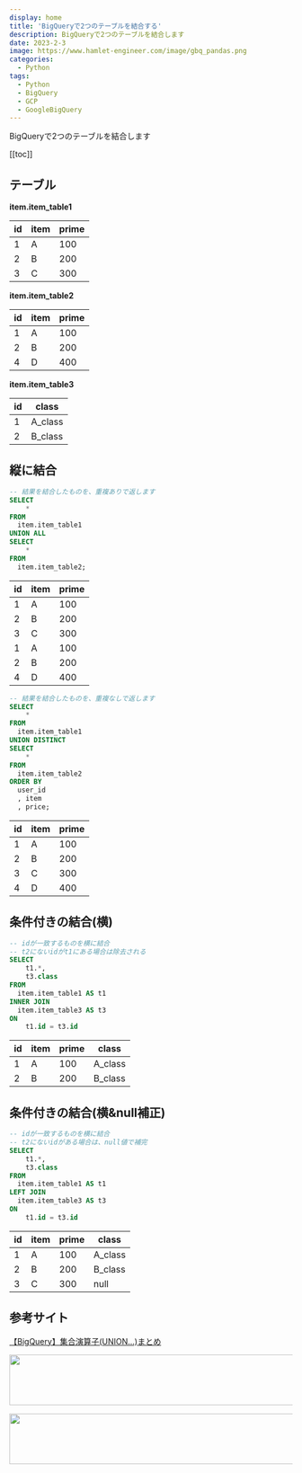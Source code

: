 ```yaml
---
display: home
title: 'BigQueryで2つのテーブルを結合する'
description: BigQueryで2つのテーブルを結合します
date: 2023-2-3
image: https://www.hamlet-engineer.com/image/gbq_pandas.png
categories: 
  - Python
tags:
  - Python
  - BigQuery
  - GCP
  - GoogleBigQuery
---
```

BigQueryで2つのテーブルを結合します
<!-- https://www.hamlet-engineer.com -->
<!-- ![](/image/ChordDiagram.png) -->

<!-- more -->

<ClientOnly>
  <CallInArticleAdsense />
</ClientOnly>

[[toc]]

## テーブル
**item.item_table1**

| id | item | prime |
| - | - | - |
| 1 | A | 100 |
| 2 | B | 200 |
| 3 | C | 300 |


**item.item_table2**

| id | item | prime |
| - | - | - |
| 1 | A | 100 |
| 2 | B | 200 |
| 4 | D | 400 |


**item.item_table3**

| id | class |
| - | - |
| 1 | A_class |
| 2 | B_class |


## 縦に結合
```SQL
-- 結果を結合したものを、重複ありで返します
SELECT
    * 
FROM
  item.item_table1 
UNION ALL 
SELECT
    * 
FROM
  item.item_table2;
```

| id | item | prime |
| - | - | - |
| 1 | A | 100 |
| 2 | B | 200 |
| 3 | C | 300 |
| 1 | A | 100 |
| 2 | B | 200 |
| 4 | D | 400 |

```SQL
-- 結果を結合したものを、重複なしで返します
SELECT
    * 
FROM
  item.item_table1 
UNION DISTINCT 
SELECT
    * 
FROM
  item.item_table2
ORDER BY
  user_id
  , item
  , price;
```

| id | item | prime |
| - | - | - |
| 1 | A | 100 |
| 2 | B | 200 |
| 3 | C | 300 |
| 4 | D | 400 |

## 条件付きの結合(横)
```SQL
-- idが一致するものを横に結合
-- t2にないidがt1にある場合は除去される
SELECT
    t1.*,
    t3.class
FROM
  item.item_table1 AS t1
INNER JOIN
  item.item_table3 AS t3
ON 
    t1.id = t3.id
```

| id | item | prime | class |
| - | - | - | - |
| 1 | A | 100 | A_class |
| 2 | B | 200 | B_class |

## 条件付きの結合(横&null補正)
```SQL
-- idが一致するものを横に結合
-- t2にないidがある場合は、null値で補完
SELECT
    t1.*,
    t3.class
FROM
  item.item_table1 AS t1
LEFT JOIN
  item.item_table3 AS t3
ON 
    t1.id = t3.id
```

| id | item | prime | class |
| - | - | - | - |
| 1 | A | 100 | A_class |
| 2 | B | 200 | B_class |
| 3 | C | 300 | null |


## 参考サイト
[【BigQuery】集合演算子(UNION…)まとめ](https://qiita.com/tatsuhiko_kawabe/items/2537c562c6d99f83e37b)


<ClientOnly>
  <CallInArticleAdsense />
</ClientOnly>

<!-- TechAcademy -->
<a href="//af.moshimo.com/af/c/click?a_id=2604050&p_id=1555&pc_id=2816&pl_id=29835&guid=ON" rel="nofollow" referrerpolicy="no-referrer-when-downgrade"><img src="//image.moshimo.com/af-img/0866/000000029835.jpg" width="728" height="90" style="border:none;"></a><img src="//i.moshimo.com/af/i/impression?a_id=2604050&p_id=1555&pc_id=2816&pl_id=29835" width="1" height="1" style="border:none;">

<!-- テックキャンプ -->
<a href="//af.moshimo.com/af/c/click?a_id=2641145&p_id=1770&pc_id=3386&pl_id=25847&guid=ON" rel="nofollow" referrerpolicy="no-referrer-when-downgrade"><img src="//image.moshimo.com/af-img/1115/000000025847.png" width="728" height="90" style="border:none;"></a><img src="//i.moshimo.com/af/i/impression?a_id=2641145&p_id=1770&pc_id=3386&pl_id=25847" width="1" height="1" style="border:none;">